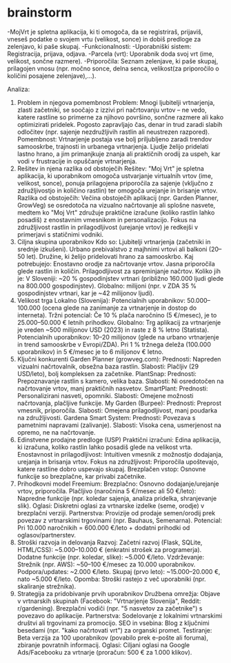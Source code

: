# brainstorm

-MojVrt je spletna aplikacija, ki ti omogoča, da se registriraš, prijaviš, vneseš podatke o svojem vrtu (velikost, sonce) in dobiš predloge za zelenjavo, ki paše skupaj. 
-Funkcionalnosti: 
-Uporabniški sistem: Registracija, prijava, odjava.
-Parcela (vrt): Uporabnik doda svoj vrt (ime, velikost, sončne razmere).
-Priporočila: Seznam zelenjave, ki paše skupaj, prilagojen vnosu (npr. močno sonce, delna senca, velikost(za priporočilo o količini posajene zelenjave),...).

Analiza:
1. Problem in njegova pomembnost
Problem: Mnogi ljubitelji vrtnarjenja, zlasti začetniki, se soočajo z izzivi pri načrtovanju vrtov – ne vedo, katere rastline so primerne za njihovo površino, sončne razmere ali kako optimizirati pridelek. Pogosto zapravljajo čas, denar in trud zaradi slabih odločitev (npr. sajenje nezdružljivih rastlin ali neustrezen razpored).
Pomembnost: Vrtnarjenje postaja vse bolj priljubljeno zaradi trendov samooskrbe, trajnosti in urbanega vrtnarjenja. Ljudje želijo pridelati lastno hrano, a jim primanjkuje znanja ali praktičnih orodij za uspeh, kar vodi v frustracije in opuščanje vrtnarjenja.
2. Rešitev in njena razlika od obstoječih
Rešitev: "Moj Vrt" je spletna aplikacija, ki uporabnikom omogoča ustvarjanje virtualnih vrtov (ime, velikost, sonce), ponuja prilagojena priporočila za sajenje (vključno z združljivostjo in količino rastlin) ter omogoča urejanje in brisanje vrtov.
Razlika od obstoječih:
Večina obstoječih aplikacij (npr. Garden Planner, GrowVeg) se osredotoča na vizualno načrtovanje ali splošne nasvete, medtem ko "Moj Vrt" združuje praktične izračune (koliko rastlin lahko posadiš) z enostavnim vmesnikom in personalizacijo.
Fokus na združljivost rastlin in prilagodljivost (urejanje vrtov) je redkejši v primerjavi s statičnimi vodniki.
3. Ciljna skupina uporabnikov
Kdo so:
Ljubitelji vrtnarjenja (začetniki in srednje izkušeni).
Urbano prebivalstvo z majhnimi vrtovi ali balkoni (20–50 let).
Družine, ki želijo pridelovati hrano za samooskrbo.
Kaj potrebujejo:
Enostavno orodje za načrtovanje vrtov.
Jasna priporočila glede rastlin in količin.
Prilagodljivost za spreminjanje načrtov.
Koliko jih je:
V Sloveniji: ~20 % gospodinjstev vrtnari (približno 160.000 ljudi glede na 800.000 gospodinjstev).
Globalno: milijoni (npr. v ZDA 35 % gospodinjstev vrtnari, kar je ~42 milijonov ljudi).
4. Velikost trga
Lokalno (Slovenija):
Potencialnih uporabnikov: 50.000–100.000 (ocena glede na zanimanje za vrtnarjenje in dostop do interneta).
Tržni potencial: Če 10 % plača naročnino (5 €/mesec), je to 25.000–50.000 € letnih prihodkov.
Globalno:
Trg aplikacij za vrtnarjenje je vreden ~500 milijonov USD (2023) in raste z 8 % letno (Statista).
Potencialnih uporabnikov: 10–20 milijonov (glede na urbano vrtnarjenje in trend samooskrbe v Evropi/ZDA).
Pri 1 % tržnega deleža (100.000 uporabnikov) in 5 €/mesec je to 6 milijonov € letno.
5. Ključni konkurenti
Garden Planner (growveg.com):
Prednosti: Napreden vizualni načrtovalnik, obsežna baza rastlin.
Slabosti: Plačljiv (29 USD/leto), bolj kompleksen za začetnike.
PlantSnap:
Prednosti: Prepoznavanje rastlin s kamero, velika baza.
Slabosti: Ni osredotočen na načrtovanje vrtov, manj praktičnih nasvetov.
SmartPlant:
Prednosti: Personalizirani nasveti, opomniki.
Slabosti: Omejene možnosti načrtovanja, plačljive funkcije.
My Garden (Burpee):
Prednosti: Preprost vmesnik, priporočila.
Slabosti: Omejena prilagodljivost, manj poudarka na združljivosti.
Gardena Smart System:
Prednosti: Povezava s pametnimi napravami (zalivanje).
Slabosti: Visoka cena, usmerjenost na opremo, ne na načrtovanje.
6. Edinstvene prodajne predloge (USP)
Praktični izračuni: Edina aplikacija, ki izračuna, koliko rastlin lahko posadiš glede na velikost vrta.
Enostavnost in prilagodljivost: Intuitiven vmesnik z možnostjo dodajanja, urejanja in brisanja vrtov.
Fokus na združljivost: Priporočila upoštevajo, katere rastline dobro uspevajo skupaj.
Brezplačen vstop: Osnovne funkcije so brezplačne, kar privabi začetnike.
7. Prihodkovni model
Freemium:
Brezplačno: Osnovno dodajanje/urejanje vrtov, priporočila.
Plačljivo (naročnina 5 €/mesec ali 50 €/leto): Napredne funkcije (npr. koledar sajenja, analiza pridelka, shranjevanje slik).
Oglasi: Diskretni oglasi za vrtnarske izdelke (seme, orodje) v brezplačni verziji.
Partnerstva: Provizije od prodaje semen/orodij prek povezav z vrtnarskimi trgovinami (npr. Bauhaus, Semenarna).
Potencial: Pri 10.000 naročnikih = 600.000 €/leto + dodatni prihodki od oglasov/partnerstev.
8. Stroški razvoja in delovanja
Razvoj:
Začetni razvoj (Flask, SQLite, HTML/CSS): ~5.000–10.000 € (enkratni strošek za programerja).
Dodatne funkcije (npr. koledar, slike): ~5.000 €/leto.
Vzdrževanje:
Strežnik (npr. AWS): ~50–100 €/mesec za 10.000 uporabnikov.
Podpora/updates: ~2.000 €/leto.
Skupaj (prvo leto): ~15.000–20.000 €, nato ~5.000 €/leto.
Opomba: Stroški rastejo z več uporabniki (npr. skaliranje strežnika).
9. Strategija za pridobivanje prvih uporabnikov
Družbena omrežja:
Objave v vrtnarskih skupinah (Facebook: "Vrtnarjenje Slovenija", Reddit: r/gardening).
Brezplačni vodiči (npr. "5 nasvetov za začetnike") s povezavo do aplikacije.
Partnerstva:
Sodelovanje z lokalnimi vrtnarskimi društvi ali trgovinami za promocijo.
SEO in vsebina:
Blog z ključnimi besedami (npr. "kako načrtovati vrt") za organski promet.
Testiranje:
Beta verzija za 100 uporabnikov (povabilo prek e-pošte ali foruma), zbiranje povratnih informacij.
Oglasi:
Ciljani oglasi na Google Ads/Facebooku za vrtnarje (proračun: 500 € za 1.000 klikov).
